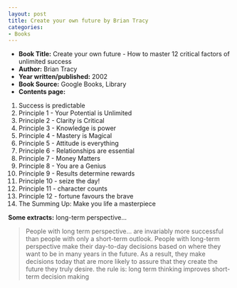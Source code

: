 ```yaml
---
layout: post
title: Create your own future by Brian Tracy
categories:
- Books
---
```


- **Book Title:** Create your own future - How to master 12 critical factors of unlimited success
- **Author:** Brian Tracy
- **Year written/published:** 2002
- **Book Source:** Google Books, Library
- **Contents page:**

1. Success is predictable
2. Principle 1 - Your Potential is Unlimited
3. Principle 2 - Clarity is Critical
4. Principle 3 - Knowledge is power
5. Principle 4 - Mastery is Magical
6. Principle 5 - Attitude is everything
7. Principle 6 - Relationships are essential
8. Principle 7 - Money Matters
9. Principle 8 - You are a Genius
10. Principle 9 - Results determine rewards
11. Principle 10 - seize the day!
12. Principle 11 - character counts
13. Principle 12 - fortune favours the brave
14. The Summing Up: Make you life a masterpiece

**Some extracts:** long-term perspective...

> People with long term perspective... are invariably more successful than people with only a short-term outlook. People with long-term perspective make their day-to-day decisions based on where they want to be in many years in the future. As a result, they make decisions today that are more likely to assure that they create the future they truly desire. the rule is: long term thinking improves short-term decision making
